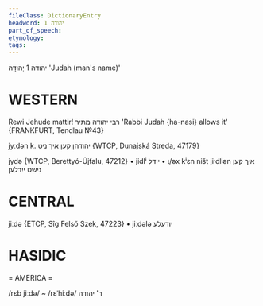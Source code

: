 ```yaml
---
fileClass: DictionaryEntry
headword: יהודה 1
part_of_speech: 
etymology: 
tags: 
---
```

יהודה 1
יְהוּדָה
'Judah (man's name)'

WESTERN
========

Rewi Jehude mattir!  רבי יהודה מתּיר 'Rabbi Judah {ha-nasi} allows it'
{FRANKFURT, Tendlau №43}

jyːdən k. יהודהן קען איך ניט {WTCP, Dunajská Streda, 47179}

jydə {WTCP, Berettyó-Újfalu, 47212}
	•	jidlʲ ייִדל
	•	ɩ/əx kʲɛn ništ jiˑdlʲən איך קען נישט ייִדלען

CENTRAL
========

jiːdə {ETCP, Sîg Felső Szek, 47223}
	•	jiːdələ יודעלע

HASIDIC
=======
= AMERICA = 

/rɛb jiːdə/ ~ /rɛˈhiːdə/ ר' יהודה